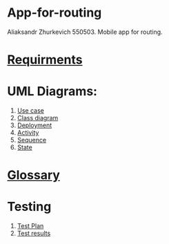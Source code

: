 # App-for-routing
Aliaksandr Zhurkevich 550503. Mobile app for routing.
# [Requirments](https://github.com/AliaksandrZhurkevich/App-for-routing/blob/master/SRS.md)
# UML Diagrams:
1. [Use case](https://github.com/AliaksandrZhurkevich/App-for-routing/blob/master/UseCase.png)
2. [Class diagram](https://github.com/AliaksandrZhurkevich/App-for-routing/blob/master/ClassDiagramm.png)
3. [Deployment](https://github.com/AliaksandrZhurkevich/App-for-routing/blob/master/Component.png)
4. [Activity](https://github.com/AliaksandrZhurkevich/App-for-routing/blob/master/Activity.png)
5. [Sequence](https://github.com/AliaksandrZhurkevich/App-for-routing/blob/master/Sequence.png)
6. [State](https://github.com/AliaksandrZhurkevich/App-for-routing/blob/master/State2.png)
# [Glossary](https://github.com/AliaksandrZhurkevich/App-for-routing/blob/master/%D0%93%D0%BB%D0%BE%D1%81%D1%81%D0%B0%D1%80%D0%B8%D0%B9.md)
# Testing
1. [Test Plan]() 
2. [Test results]() 
